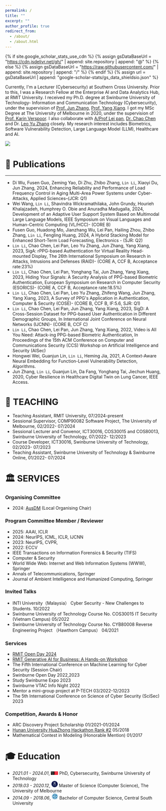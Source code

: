 ```yaml
---
permalink: /
title: ""
excerpt: ""
author_profile: true
redirect_from: 
  - /about/
  - /about.html
---
```


{% if site.google_scholar_stats_use_cdn %}
{% assign gsDataBaseUrl = "https://cdn.jsdelivr.net/gh/" | append: site.repository | append: "@" %}
{% else %}
{% assign gsDataBaseUrl = "https://raw.githubusercontent.com/" | append: site.repository | append: "/" %}
{% endif %}
{% assign url = gsDataBaseUrl | append: "google-scholar-stats/gs_data_shieldsio.json" %}

<span class='anchor' id='about-me'></span>

Currently, I'm a Lecturer (Cybersecurity) at Southern Cross University. Prior to this, I was a Research Fellow at the Enterprise AI and Data Analytics Hub, at RMIT University. I received my Ph.D. degree at Swinburne University of Technology- Information and Communication Technology (Cybersecurity), under the supervision of [Prof. Jun Zhang](https://www.swinburne.edu.au/research/our-research/access-our-research/find-a-researcher-or-supervisor/researcher-profile/?id=junzhang), [Prof. Yang Xiang](https://www.swinburne.edu.au/research/our-research/access-our-research/find-a-researcher-or-supervisor/researcher-profile/?id=yxiang). I got my MSc Degree at The University of Melbourne in 2020, under the supervision of [Prof. Karin Verspoor](https://www.rmit.edu.au/contact/staff-contacts/academic-staff/v/verspoor-professor-karin). I also collaborate with [A/Prof Lei pan](https://www.deakin.edu.au/about-deakin/people/lei-pan), [Dr. Chao Chen](https://www.rmit.edu.au/contact/staff-contacts/academic-staff/c/chen-dr-chao) and Dr. [Leo Yu Zhang](https://sites.google.com/site/leoyuzhang/) closely. My research interest includes Biometrics, Software Vulnerability Detection, Large Language Model (LLM), Healthcare and AI.

<span class='test' id='test'></span>
<div></div>
<a href='https://scholar.google.com/citations?user=fKIV3Y8AAAAJ'><img src="https://img.shields.io/endpoint?url={{ url | url_encode }}&logo=Google%20Scholar&labelColor=f6f6f6&color=9cf&style=flat&label=Citations"></a>






<span class='anchor' id='-publications'></span>
# 📝 Publications


---
- Di Wu, Fusen Guo, Zeming Yao, Di Zhu, Zhibo Zhang, `Lin Li`, Xiaoyi Du, Jun Zhang, 2024, Enhancing Reliability and Performance of Load Frequency Control in Aging Multi-Area Power Systems under Cyber-Attacks, Applied Sciences–(JCR: Q1)
-	Wei Wang, `Lin Li`, Shavindra Wickramathilaka, John Grundy, Hourieh Khalajzadeh, Humphrey O. Obie and Anuradha Madugalla, 2024, Development of an Adaptive User Support System Based on Multimodal Large Language Models, IEEE Symposium on Visual Languages and Human-Centric Computing (VL/HCC)- (CORE B)
-	Fusen Guo, Huadong Mo, Jianzhang Wu, Lei Pan, Hailing Zhou, Zhibo Zhang, `Lin Li`, Fengling Huang, 2024, A Hybrid Stacking Model for Enhanced Short-Term Load Forecasting, Electronics - (SJR: Q2)
-	`Lin Li`, Chao Chen, Lei Pan, Leo Yu Zhang, Jun Zhang, Yang Xiang, 2023, SigA: rPPG-based Authentication for Virtual Reality Head-mounted Display, The 26th International Symposium on Research in Attacks, Intrusions and Defenses (RAID)- (CORE A, CCF B, Acceptance rate:23%)
-	`Lin Li`, Chao Chen, Lei Pan, Yonghang Tai, Jun Zhang, Yang Xiang, 2023, Hiding Your Signals: A Security Analysis of PPG-based Biometric Authentication, European Symposium on Research in Computer Security (ESORICS)- (CORE A, CCF B, Acceptance rate:18.5%)
-	`Lin Li`, Chao Chen, Lei Pan, Leo Yu Zhang, Zhifeng Wang, Jun Zhang, Yang Xiang, 2023, A Survey of PPG's Application in Authentication, Computer & Security (COSE)- (CORE B, CCF B, IF:5.6, SJR: Q1)
-	`Lin Li`, Chao Chen, Lei Pan, Jun Zhang, Yang Xiang, 2023, SigD: A Cross-Session Dataset for PPG-based User Authentication in Different Demographic Groups, In International Joint Conference on Neural Networks (IJCNN)- (CORE B, CCF C)
-	`Lin Li`, Chao Chen, Lei Pan, Jun Zhang, Yang Xiang, 2022, Video is All You Need: Attack-ing PPG-based Biometric Authentication, In Proceedings of the 15th ACM Conference on Computer and Communications Security (CCS) Workshop on Artificial Intelligence and Security (AISec)
-	Hongwei Wei, Guanjun Lin, `Lin Li`, Heming Jia, 2021, A Context-Aware Neural Embedding for Function-Level Vulnerability Detection, Algorithms.
-	Jun Zhang, `Lin Li`, Guanjun Lin, Da Fang, Yonghang Tai, Jiechun Huang, 2020, Cyber Resilience in Healthcare Digital Twin on Lung Cancer, IEEE Access. 


<span class='anchor' id='-teaching'></span>
# 🏫 TEACHING 
- Teaching Assistant, RMIT University, 07/2024-present
- Sessional Supervisor, COMP90082 Software Project, The University of Melbourne, 02/2022- 07/2024
- Sessional Lecturer and Convenor, ICT30016, COS30015 and COS80013, Swinburne University of Technology, 07/2022- 12/2023
- Course Developer, ICT30016, Swinburne University of Technology, 02/2023- 07/2023
- Teaching Assistant, Swinburne University of Technology & Swinburne Online, 01/2022- 07/2024

<span class='anchor' id='-services'></span>
# 🏛️ SERVICES 
### Organising Committee
- 2024: [AusDM](https://ausdm24.ausdm.org/Organizing%20Committee.html) (Local Organising Chair) 

### Program Committee Member / Reviewer
- 2025: AAAI, ICLR
- 2024: NeurIPS, ICML, ICLR, IJCNN
- 2023: NeurIPS, CVPR, 
- 2022: ECCV
- IEEE Transactions on Information Forensics & Security (TIFS)
- Computer & Security
- World Wide Web: Internet and Web Information Systems (WWW), Springer
- Annals of Telecommunications, Springer
- Journal of Ambient Intelligence and Humanized Computing, Springer

### Invited Talks                
- INTI University（Malaysia） Cyber Security - New Challenges to Students.                                10/2022                                                                     
- Swinburne University of Technology Course No. COS30015 IT Security (Vietnam Campus)                     05/2022 
- Swinburne University of Technology Course No. CYB80008 Reverse Engineering Project （Hawthorn Campus）   04/2021

### Services
- [RMIT Open Day 2024](https://github.com/NasTul/Nastul.github.io/blob/master/images/OD24_Certificate_Lin%20Li.pdf)
- [RMIT Generative AI for Business: A Hands-on Workshop](https://rmit-aihub.org.au/generative-ai-for-business-a-hands-on-workshop/)
- The Fifth International Conference on Machine Learning for Cyber Security (Session Chair)
- Swinburne Open Day 2022,2023
- Study Swinburne Expo 2023
- Swinburne VTAC Info Night 2022
- Mentor a mini-group project at P-TECH 03/2022-12/2023
- The 5th International Conference on Science of Cyber Security (SciSec) 2023

### Competition, Awards & Honor
- ARC Discovery Project Scholarship                     01/2021-01/2024
- [Hunan University HuaZhong Hackathon Rank #2](https://portfolio.justzht.com/areco/)	          05/2018
- Mathematical Contest in Modeling (Honorable Mention)	01/2017

<span class='anchor' id='-xl'></span>

# 🎓 Education
- *2021.01 - 2024.01*, <a href="https://www.swinburne.edu.au/"><img class="svg" src="/images/swin.png" width="23pt"></a> PhD, Cybersecurity, Swinburne University of Technology
- *2019.03 - 2020.12*, <a href="https://www.unimelb.edu.au/"><img class="svg" src="/images/mel.png" width="20pt"></a> Master of Science (Computer Science), The University of Melbourne
- *2014.09 - 2018.06*, <a href="https://www.csu.edu.cn//"><img class="svg" src="/images/csu.png" width="20pt"></a> Bachelor of Computer Science, Central South University
<span class='anchor' id='-lwzl'></span>
